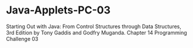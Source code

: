 # Java-Applets-PC-03
Starting Out with Java: From Control Structures through Data Structures, 3rd Edition by Tony Gaddis and Godfry Muganda.  Chapter 14 Programming Challenge 03
